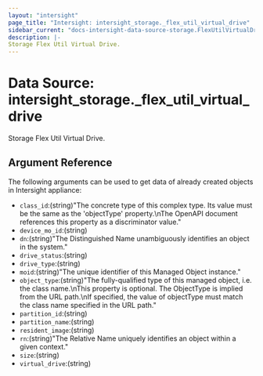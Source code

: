 ```yaml
---
layout: "intersight"
page_title: "Intersight: intersight_storage._flex_util_virtual_drive"
sidebar_current: "docs-intersight-data-source-storage.FlexUtilVirtualDrive"
description: |-
Storage Flex Util Virtual Drive.
---
```


# Data Source: intersight_storage._flex_util_virtual_drive
Storage Flex Util Virtual Drive.
## Argument Reference
The following arguments can be used to get data of already created objects in Intersight appliance:
* `class_id`:(string)"The concrete type of this complex type. Its value must be the same as the 'objectType' property.\nThe OpenAPI document references this property as a discriminator value."
* `device_mo_id`:(string)
* `dn`:(string)"The Distinguished Name unambiguously identifies an object in the system."
* `drive_status`:(string)
* `drive_type`:(string)
* `moid`:(string)"The unique identifier of this Managed Object instance."
* `object_type`:(string)"The fully-qualified type of this managed object, i.e. the class name.\nThis property is optional. The ObjectType is implied from the URL path.\nIf specified, the value of objectType must match the class name specified in the URL path."
* `partition_id`:(string)
* `partition_name`:(string)
* `resident_image`:(string)
* `rn`:(string)"The Relative Name uniquely identifies an object within a given context."
* `size`:(string)
* `virtual_drive`:(string)
